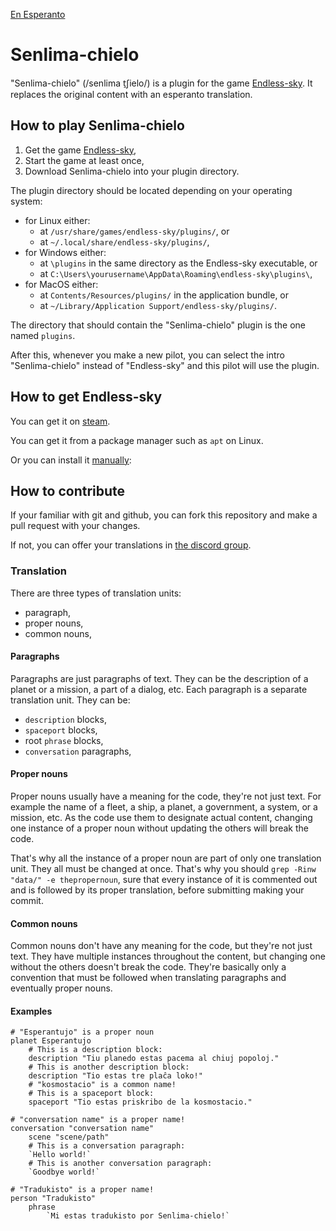 [En Esperanto](https://github.com/Dok8tavo/senlima-chielo/blob/main/LEGUMIN.md)

# Senlima-chielo

"Senlima-chielo" (/senlima t̠ʃielo/) is a plugin for the game [Endless-sky](https://endless-sky.github.io). It replaces the original content with an esperanto translation.

## How to play Senlima-chielo

1. Get the game [Endless-sky](https://github.com/Dok8tavo/senlima-chielo/blob/main/README.md#how-to-get-endless-sky),
2. Start the game at least once,
3. Download Senlima-chielo into your plugin directory.

The plugin directory should be located depending on your operating system:

- for Linux either:
    - at `/usr/share/games/endless-sky/plugins/`, or
    - at `~/.local/share/endless-sky/plugins/`,
- for Windows either:
    - at `\plugins` in the same directory as the Endless-sky executable, or
    - at `C:\Users\yourusername\AppData\Roaming\endless-sky\plugins\`,
- for MacOS either:
    - at `Contents/Resources/plugins/` in the application bundle, or
    - at `~/Library/Application Support/endless-sky/plugins/`.

The directory that should contain the "Senlima-chielo" plugin is the one named `plugins`.

After this, whenever you make a new pilot, you can select the intro "Senlima-chielo" instead of "Endless-sky" and this pilot will use the plugin.

## How to get Endless-sky

You can get it on [steam](https://store.steampowered.com/app/404410/Endless_Sky/).

You can get it from a package manager such as `apt` on Linux.

Or you can install it [manually](https://github.com/endless-sky/endless-sky/releases/tag/v0.10.6):

## How to contribute

If your familiar with git and github, you can fork this repository and make a pull request with your changes.

If not, you can offer your translations in [the discord group](https://discord.gg/EwAKV6Yme4).

### Translation

There are three types of translation units:

- paragraph,
- proper nouns,
- common nouns,

#### Paragraphs

Paragraphs are just paragraphs of text. They can be the description of a planet or a mission, a part of a dialog, etc. Each paragraph is a separate translation unit. They can be:

- `description` blocks,
- `spaceport` blocks,
- root `phrase` blocks,
- `conversation` paragraphs,


#### Proper nouns

Proper nouns usually have a meaning for the code, they're not just text. For example the name of a fleet, a ship, a planet, a government, a system, or a mission, etc. As the code use them to designate actual content, changing one instance of a proper noun without updating the others will break the code.

That's why all the instance of a proper noun are part of only one translation unit. They all must be changed at once. That's why you should `grep -Rinw "data/" -e thepropernoun`, sure that every instance of it is commented out and is followed by its proper translation, before submitting making your commit.

#### Common nouns

Common nouns don't have any meaning for the code, but they're not just text. They have multiple instances throughout the content, but changing one without the others doesn't break the code. They're basically only a convention that must be followed when translating paragraphs and eventually proper nouns.

#### Examples

```endless-sky
# "Esperantujo" is a proper noun
planet Esperantujo
    # This is a description block:
    description "Tiu planedo estas pacema al chiuj popoloj."
    # This is another description block:
    description "Tio estas tre plaĉa loko!"
    # "kosmostacio" is a common name!
    # This is a spaceport block:
    spaceport "Tio estas priskribo de la kosmostacio."

# "conversation name" is a proper name!
conversation "conversation name"
    scene "scene/path"
    # This is a conversation paragraph:
    `Hello world!`
    # This is another conversation paragraph:
    `Goodbye world!`

# "Tradukisto" is a proper name!
person "Tradukisto"
    phrase
        `Mi estas tradukisto por Senlima-chielo!`
```